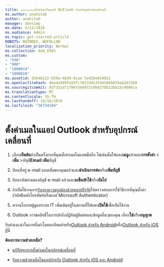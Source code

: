 ```yaml
---
title: ๑๘๐๐๐๑๔ตั้งค่าเมลในแอป Outlook สำหรับอุปกรณ์เคลื่อนที่
ms.author: anahitab
author: anahitab
manager: dansimp
ms.date: 4/12/2018
ms.audience: Admin
ms.topic: get-started-article
ROBOTS: NOINDEX, NOFOLLOW
localization_priority: Normal
ms.collection: Adm_O365
ms.custom:
- "598"
- "900"
- "1800014"
- "1800018"
ms.assetid: d2b46122-b59a-4b94-9cae-5e42be819022
ms.openlocfilehash: 4bada589fa55fc78233d13f44566b919ab2d15b9
ms.sourcegitcommit: 037331d71f06750d972c0b6278b23bb15c4806ca
ms.translationtype: MT
ms.contentlocale: th-TH
ms.lasthandoff: 10/18/2019
ms.locfileid: "36734184"
---
```

# <a name="set-up-email-in-the-outlook-mobile-app"></a>ตั้งค่าเมลในแอป Outlook สำหรับอุปกรณ์เคลื่อนที่

1. เลือก**เริ่มต้น**ถ้าเป็นครั้งแรกที่คุณตั้งค่าเมลในแอพมือถือ ไม่เช่นนั้นให้แตะ**เมนู**แล้วแตะ**การตั้งค่า** \> **เพิ่ม** \>บัญชี**Email เพิ่ม**บัญชี

2. ป้อนที่อยู่ e-mail แบบเต็มของคุณแล้วแตะ**ดำเนินการต่อ**หรือ**เพิ่มบัญชี**

3. ป้อนรหัสผ่านของบัญชี e-mail แล้วแตะ**ลงชื่อเข้าใช้**หรือ**ถัดไป**

4. ถ้าเปิดใช้งานการ[รับรองความถูกต้องด้วยหลายปัจจัย](https://docs.microsoft.com/office365/admin/security-and-compliance/set-up-multi-factor-authentication)ให้ตรวจสอบการใช้วิธีการที่คุณตั้งค่า (รหัส6หลักโทรศัพท์หรือแอป Microsoft Authenticator)

5. หากนโยบายผู้ดูแลระบบ IT เพิ่มเติมอยู่ในสถานที่ให้แตะ**เปิดใช้**เพื่อเปิดใช้งาน

6. Outlook อาจขอสิทธิ์ในการเข้าถึงปฏิทินผู้ติดต่อและข้อมูลอื่นๆของคุณ เลือก**ใช่**หรือ**อนุญาต**

รับคำแนะนำในการตั้งค่าโดยละเอียดสำหรับ[Outlook สำหรับ Android](https://support.office.com/article/886db551-8dfa-4fd5-b835-f8e532091872.aspx)หรือ[Outlook สำหรับ iOS ที่](https://support.office.com/article/b2de2161-cc1d-49ef-9ef9-81acd1c8e234.aspx)นี่
  
 **ต้องการความช่วยเหลือ?**
  
- [แก้ปัญหาการตั้งค่าเมลในอุปกรณ์เคลื่อนที่](https://support.office.com/article/a264ef01-9c88-48fb-9285-7017e4f31f02.aspx)

- [รับความช่วยเหลือในแอปสำหรับ Outlook สำหรับ iOS และ Android](https://support.office.com/article/218a22d1-9fa5-4889-b689-de1c63493243.aspx#ID0EAABAAA=Contact_Support)
